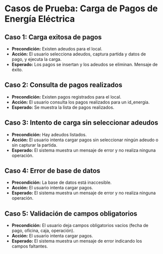 # Casos de Prueba: Carga de Pagos de Energía Eléctrica

## Caso 1: Carga exitosa de pagos
- **Precondición:** Existen adeudos para el local.
- **Acción:** El usuario selecciona adeudos, captura partida y datos de pago, y ejecuta la carga.
- **Esperado:** Los pagos se insertan y los adeudos se eliminan. Mensaje de éxito.

## Caso 2: Consulta de pagos realizados
- **Precondición:** Existen pagos registrados para el local.
- **Acción:** El usuario consulta los pagos realizados para un id_energia.
- **Esperado:** Se muestra la lista de pagos realizados.

## Caso 3: Intento de carga sin seleccionar adeudos
- **Precondición:** Hay adeudos listados.
- **Acción:** El usuario intenta cargar pagos sin seleccionar ningún adeudo o sin capturar la partida.
- **Esperado:** El sistema muestra un mensaje de error y no realiza ninguna operación.

## Caso 4: Error de base de datos
- **Precondición:** La base de datos está inaccesible.
- **Acción:** El usuario intenta cargar pagos.
- **Esperado:** El sistema muestra un mensaje de error y no realiza ninguna operación.

## Caso 5: Validación de campos obligatorios
- **Precondición:** El usuario deja campos obligatorios vacíos (fecha de pago, oficina, caja, operación).
- **Acción:** El usuario intenta cargar pagos.
- **Esperado:** El sistema muestra un mensaje de error indicando los campos faltantes.
